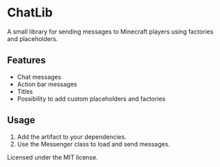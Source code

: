 # ChatLib

A small library for sending messages to Minecraft players using factories and placeholders.


## Features

- Chat messages
- Action bar messages
- Titles
- Possibility to add custom placeholders and factories


## Usage

1. Add the artifact to your dependencies.
2. Use the Messenger class to load and send messages.

Licensed under the MIT license.